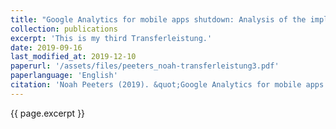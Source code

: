 ```yaml
---
title: "Google Analytics for mobile apps shutdown: Analysis of the implication of switching to Google Firebase."
collection: publications
excerpt: 'This is my third Transferleistung.'
date: 2019-09-16
last_modified_at: 2019-12-10
paperurl: '/assets/files/peeters_noah-transferleistung3.pdf'
paperlanguage: 'English'
citation: 'Noah Peeters (2019). &quot;Google Analytics for mobile apps shutdown: Analysis of the implication of switching to Google Firebase.&quot;'
---
```


{{ page.excerpt }}
